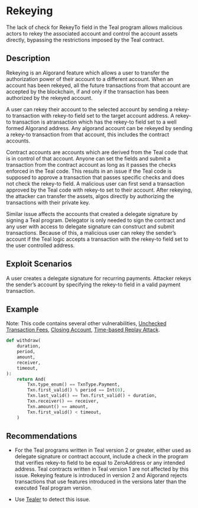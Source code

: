 # Rekeying

The lack of check for RekeyTo field in the Teal program allows malicious actors to rekey the associated account and control the account assets directly, bypassing the restrictions imposed by the Teal contract.

## Description

Rekeying is an Algorand feature which allows a user to transfer the authorization power of their account to a different account. When an account has been rekeyed, all the future transactions from that account are accepted by the blockchain, if and only if the transaction has been authorized by the rekeyed account.

A user can rekey their account to the selected account by sending a rekey-to transaction with rekey-to field set to the target account address. A rekey-to transaction is atransaction which has the rekey-to field set to a well formed Algorand address.
Any algorand account can be rekeyed by sending a rekey-to transaction from that account, this includes the contract accounts.

Contract accounts are accounts which are derived from the Teal code that is in control of that account. Anyone can set the fields and submit a transaction from the contract account as long as it passes the checks enforced in the Teal code. This results in an issue if the Teal code is supposed to approve a transaction that passes specific checks and does not check the rekey-to field. A malicious user can first send a transaction approved by the Teal code with rekey-to set to their account. After rekeying, the attacker can transfer the assets, algos directly by authorizing the transactions with their private key.

Similar issue affects the accounts that created a delegate signature by signing a Teal program. Delegator is only needed to sign the contract and any user with access to delegate signature can construct and submit transactions. Because of this, a malicious user can rekey the sender’s account if the Teal logic accepts a transaction with the rekey-to field set to the user controlled address.

## Exploit Scenarios

A user creates a delegate signature for recurring payments. Attacker rekeys the sender’s account by specifying the rekey-to field in a valid payment transaction.

## Example

Note: This code contains several other vulnerabilities, [Unchecked Transaction Fees](../unchecked_transaction_fee), [Closing Account](../closing_account), [Time-based Replay Attack](../time_based_replay_attack).

```py
def withdraw(
    duration,
    period,
    amount,
    receiver,
    timeout,
):
    return And(
        Txn.type_enum() == TxnType.Payment,
        Txn.first_valid() % period == Int(0),
        Txn.last_valid() == Txn.first_valid() + duration,
        Txn.receiver() == receiver,
        Txn.amount() == amount,
        Txn.first_valid() < timeout,
    )
```

## Recommendations
- For the Teal programs written in Teal version 2 or greater, either used as delegate signature or contract account, include a check in the program that verifies rekey-to field to be equal to ZeroAddress or any intended address. Teal contracts written in Teal version 1 are not affected by this issue. Rekeying feature is introduced in version 2 and Algorand rejects transactions that use features introduced in the versions later than the executed Teal program version.

- Use [Tealer](https://github.com/crytic/tealer) to detect this issue.
